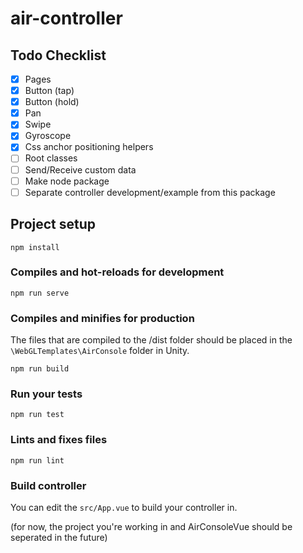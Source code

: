 # air-controller

## Todo Checklist
- [X] Pages
- [X] Button (tap)
- [X] Button (hold)
- [X] Pan
- [X] Swipe
- [X] Gyroscope
- [X] Css anchor positioning helpers
- [ ] Root classes
- [ ] Send/Receive custom data
- [ ] Make node package
- [ ] Separate controller development/example from this package

## Project setup
```
npm install
```

### Compiles and hot-reloads for development
```
npm run serve
```

### Compiles and minifies for production
The files that are compiled to the /dist folder should be placed in the `\WebGLTemplates\AirConsole` folder in Unity.

```
npm run build
```

### Run your tests
```
npm run test
```

### Lints and fixes files
```
npm run lint
```

### Build controller
 
You can edit the `src/App.vue` to build your controller in. 

(for now, the project you're working in and AirConsoleVue should be seperated in the future)
